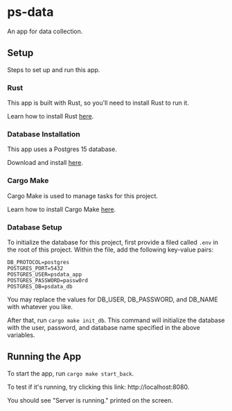 # ps-data
An app for data collection.

## Setup
Steps to set up and run this app.

### Rust
This app is built with Rust, so you'll need to install Rust to run it.

Learn how to install Rust [here](https://www.rust-lang.org/tools/install).

### Database Installation
This app uses a Postgres 15 database.

Download and install [here](https://www.postgresql.org/download/).

### Cargo Make
Cargo Make is used to manage tasks for this project.

Learn how to install Cargo Make [here](https://github.com/sagiegurari/cargo-make#installation).

### Database Setup
To initialize the database for this project, first provide a filed called `.env` in the root of this project.
Within the file, add the following key-value pairs:

```
DB_PROTOCOL=postgres
POSTGRES_PORT=5432
POSTGRES_USER=psdata_app
POSTGRES_PASSWORD=passw0rd
POSTGRES_DB=psdata_db
```

You may replace the values for DB_USER, DB_PASSWORD, and DB_NAME with whatever you like.

After that, run `cargo make init_db`.
This command will initialize the database with the user, password, and database name specified in the above variables.

## Running the App
To start the app, run `cargo make start_back`.

To test if it's running, try clicking this link: http://localhost:8080.

You should see "Server is running." printed on the screen.
